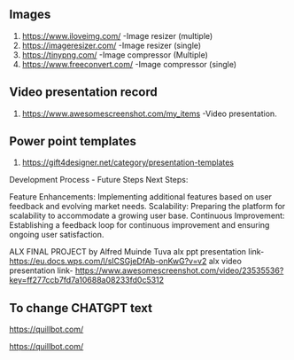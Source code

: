 ## Images

1. https://www.iloveimg.com/ -Image resizer (multiple)
2. https://imageresizer.com/ -Image resizer (single)
3. https://tinypng.com/ -Image compressor (Multiple)
4. https://www.freeconvert.com/ -Image compressor (single)

## Video presentation record

1. https://www.awesomescreenshot.com/my_items -Video presentation.

## Power point templates

1. https://gift4designer.net/category/presentation-templates

Development Process - Future Steps
Next Steps:

Feature Enhancements: Implementing additional features based on user feedback and evolving market needs.
Scalability: Preparing the platform for scalability to accommodate a growing user base.
Continuous Improvement: Establishing a feedback loop for continuous improvement and ensuring ongoing user satisfaction.

ALX FINAL PROJECT by Alfred Muinde Tuva
alx ppt presentation link- https://eu.docs.wps.com/l/sICSGjeDfAb-onKwG?v=v2
alx video presentation link- https://www.awesomescreenshot.com/video/23535536?key=ff277ccb7fd7a10688a08233fd0c5312

## To change CHATGPT text
https://quillbot.com/

https://quillbot.com/
